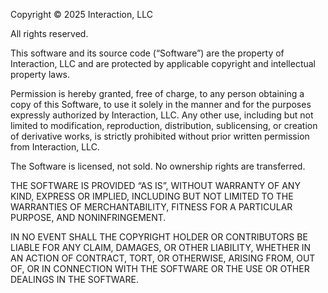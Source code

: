 Copyright © 2025 Interaction, LLC

All rights reserved.

This software and its source code (“Software”) are the property of Interaction, LLC 
and are protected by applicable copyright and intellectual property laws.

Permission is hereby granted, free of charge, to any person obtaining a copy 
of this Software, to use it solely in the manner and for the purposes expressly 
authorized by Interaction, LLC. Any other use, including but not limited to 
modification, reproduction, distribution, sublicensing, or creation of 
derivative works, is strictly prohibited without prior written permission 
from Interaction, LLC.

The Software is licensed, not sold. No ownership rights are transferred.

THE SOFTWARE IS PROVIDED “AS IS”, WITHOUT WARRANTY OF ANY KIND, EXPRESS OR 
IMPLIED, INCLUDING BUT NOT LIMITED TO THE WARRANTIES OF MERCHANTABILITY, 
FITNESS FOR A PARTICULAR PURPOSE, AND NONINFRINGEMENT.

IN NO EVENT SHALL THE COPYRIGHT HOLDER OR CONTRIBUTORS BE LIABLE FOR ANY CLAIM, 
DAMAGES, OR OTHER LIABILITY, WHETHER IN AN ACTION OF CONTRACT, TORT, OR 
OTHERWISE, ARISING FROM, OUT OF, OR IN CONNECTION WITH THE SOFTWARE OR THE USE 
OR OTHER DEALINGS IN THE SOFTWARE.